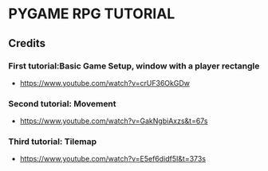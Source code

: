 # PYGAME RPG TUTORIAL

## Credits 
### First tutorial:Basic Game Setup, window with a player rectangle
- https://www.youtube.com/watch?v=crUF36OkGDw

### Second tutorial: Movement
- https://www.youtube.com/watch?v=GakNgbiAxzs&t=67s

### Third tutorial: Tilemap
- https://www.youtube.com/watch?v=E5ef6didf5I&t=373s